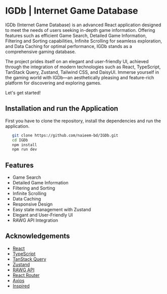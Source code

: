 # IGDb | Internet Game Database

<!-- <img src="res-readme/github-cover-ShopBox-MERN.png" width="100%" /> -->

IGDb (Internet Game Database) is an advanced React application designed to meet the needs of users seeking in-depth game information. Offering features such as efficient Game Search, Detailed Game Information, Filtering and Sorting capabilities, Infinite Scrolling for seamless exploration, and Data Caching for optimal performance, IGDb stands as a comprehensive gaming database.

The project prides itself on an elegant and user-friendly UI, achieved through the integration of modern technologies such as React, TypeScript, TanStack Query, Zustand, Tailwind CSS, and DaisyUI. Immerse yourself in the gaming world with IGDb—an aesthetically pleasing and feature-rich platform for discovering and exploring games.

Let's get started!

<!-- test text -->

## Installation and run the Application

First you have to clone the repository, install the dependencies and run the application.

```bash
   git clone https://github.com/naieem-bd/IGDb.git
   cd IGDb
   npm install
   npm run dev
```

<!-- <img src="res-readme/Home_ShopBox-MERN.jpg" width="100%" /> -->

## Features

- Game Search
- Detailed Game Information
- Filtering and Sorting
- Infinite Scrolling
- Data Caching
- Responsive Design
- Easy state management with Zustand
- Elegant and User-Friendly UI
- RAWG API Integration

## Acknowledgements

- [React](https://react.dev/)
- [TypeScript](https://www.typescriptlang.org/)
- [TanStack Query](https://tanstack.com/query/latest)
- [Zustand](https://zustand-demo.pmnd.rs/)
- [RAWG API](https://rawg.io/apidocs)
- [React Router](https://reactrouter.com/en/main)
- [Axios](https://axios-http.com/docs/intro)
- [Inspired](https://github.com/mosh-hamedani/game-hub)
